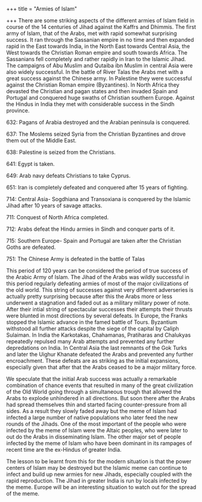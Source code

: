 +++
title = "Armies of Islam"

+++
There are some striking aspects of the different armies of Islam field
in course of the 14 centuries of Jihad against the Kaffrs and Dhimmis.
The first army of Islam, that of the Arabs, met with rapid somewhat
surprising success. It ran through the Sassanian empire in no time and
then expanded rapid in the East towards India, in the North East towards
Central Asia, the West towards the Christian Roman empire and south
towards Africa. The Sassanians fell completely and rather rapidly in
Iran to the Islamic Jihad. The campaigns of Abu Muslim and Qutaiba ibn
Muslim in central Asia were also widely successful. In the battle of
River Talas the Arabs met with a great success against the Chinese army.
In Palestine they were successful against the Christian Roman empire
(Byzantines). In North Africa they devasted the Christian and pagan
states and then invaded Spain and Portugal and conquered huge swaths of
Christian southern Europe. Against the Hindus in India they met with
considerable success in the Sindh province.

632: Pagans of Arabia destroyed and the Arabian peninsula is conquered.

637: The Moslems seized Syria from the Christian Byzantines and drove
them out of the Middle East.

638: Palestine is seized from the Christians.

641: Egypt is taken.

649: Arab navy defeats Christians to take Cyprus.

651: Iran is completely defeated and conquered after 15 years of
fighting.

714: Central Asia- Sogdhiana and Transoxiana is conquered by the Islamic
Jihad after 10 years of savage attacks.

711: Conquest of North Africa completed.

712: Arabs defeat the Hindu armies in Sindh and conquer parts of it.

715: Southern Europe- Spain and Portugal are taken after the Christian
Goths are defeated.

751: The Chinese Army is defeated in the battle of Talas

This period of 120 years can be considered the period of true success of
the Arabic Army of Islam. The Jihad of the Arabs was wildly successful
in this period regularly defeating armies of most of the major
civilizations of the old world. This string of successes against very
different adverseries is actually pretty surprising because after this
the Arabs more or less underwent a stagnation and faded out as a
military military power of note. After their intial string of
spectacular successes their attempts their thrusts were blunted in most
directions by several defeats. In Europe, the Franks stopped the Islamic
advance in the famed battle of Tours. Byzantium withstood all further
attacks despite the siege of the capital by Caliph Sulaiman. In India
the Karkotakas, Chahamanas, Pratiharas and Chalukyas repeatedly repulsed
many Arab attempts and prevented any further depredations on India. In
Central Asia the last remnants of the Gok Turks and later the Uighur
Khanate defeated the Arabs and prevented any further encroachment. These
defeats are as striking as the initial expansions, especially given that
after that the Arabs ceased to be a major military force.

We speculate that the initial Arab success was actually a remarkable
combination of chance events that resulted in many of the great
civilization of the Old World going through a simultaneous trough that
allowed the Arabs to explode unhindered in all directions. But soon
there after the Arabs had spread themselves thin and started facing
counter-pressure from all sides. As a result they slowly faded away but
the meme of Islam had infected a large number of native populations who
later feed the new rounds of the Jihads. One of the most important of
the people who were infected by the meme of Islam were the Altaic
peoples, who were later to out do the Arabs in disseminating Islam. The
other major set of people infected by the meme of Islam who have been
dominant in its rampages of recent time are the ex-Hindus of greater
India.

The lesson to be learnt from this for the modern situation is that the
power centers of Islam may be destroyed but the Islamic meme can
continue to infect and build up new armies for new Jihads, especially
coupled with the rapid reproduction. The Jihad in greater India is run
by locals infected by the meme. Europe will be an interesting situation
to watch out for the spread of the meme.
